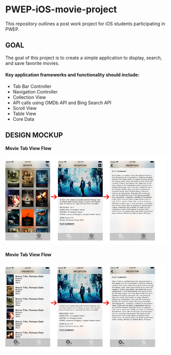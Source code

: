 # PWEP-iOS-movie-project
This repository outlines a post work project for iOS students participating in PWEP.

## GOAL

The goal of this project is to create a simple application to display, search, and save favorite movies.

#### Key application frameworks and functionality should include:

- Tab Bar Controller
- Navigation Controller
- Collection View
- API calls using OMDb API and Bing Search API
- Scroll View
- Table View
- Core Data

## DESIGN MOCKUP

#### Movie Tab View Flow

![alt text](assets/movie-tab-flow.png?raw=true "Movie Tab Flow")

#### Movie Tab View Flow

![alt text](assets/favorites-tab-flow.png?raw=true "Movie Tab Flow")
